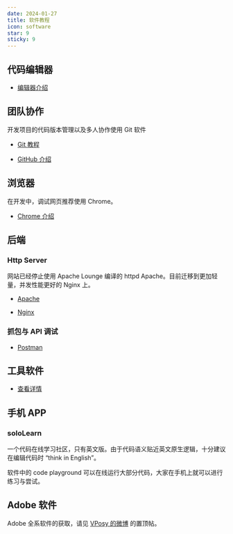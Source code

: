 ```yaml
---
date: 2024-01-27
title: 软件教程
icon: software
star: 9
sticky: 9
---
```


## 代码编辑器

- [编辑器介绍](editor.md)

## 团队协作

开发项目的代码版本管理以及多人协作使用 Git 软件

- [Git 教程](git/README.md)

- [GitHub 介绍](../code/github/README.md)

## 浏览器

在开发中，调试网页推荐使用 Chrome。

- [Chrome 介绍](chrome.md)

## 后端

### Http Server

网站已经停止使用 Apache Lounge 编译的 httpd Apache。目前迁移到更加轻量，并发性能更好的 Nginx 上。

- [Apache](apache.md) <Badge text="停止使用" type="warn" />

- [Nginx](nginx.md)

### 抓包与 API 调试

- [Postman](postman.md)

## 工具软件

- [查看详情](tool/README.md)

## 手机 APP

### soloLearn

一个代码在线学习社区，只有英文版。由于代码语义贴近英文原生逻辑，十分建议在编辑代码时 “think in English”。

软件中的 code playground 可以在线运行大部分代码，大家在手机上就可以进行练习与尝试。

## Adobe 软件

Adobe 全系软件的获取，请见 [VPosy 的微博](https://www.weibo.com/vposy) 的置顶帖。
